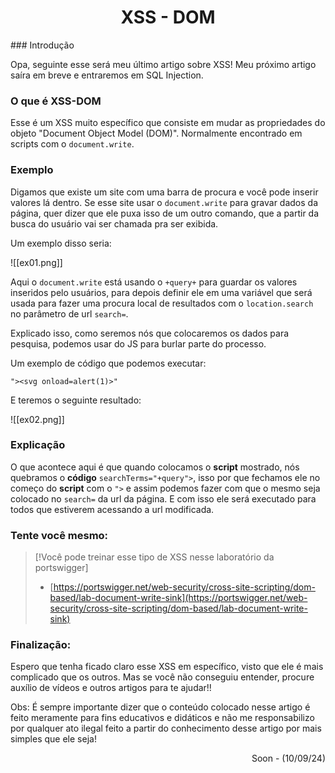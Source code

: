 <h1 align="center">XSS - DOM</h1>
### Introdução

Opa, seguinte esse será meu último artigo sobre XSS! Meu próximo artigo saíra em breve e entraremos em SQL Injection.

### O que é XSS-DOM

Esse é um XSS muito específico que consiste em mudar as propriedades do objeto "Document Object Model (DOM)". Normalmente encontrado em scripts com o ```document.write```.

### Exemplo

Digamos que existe um site com uma barra de procura e você pode inserir valores lá dentro. Se esse site usar o ```document.write``` para gravar dados da página, quer dizer que ele puxa isso de um outro comando, que a partir da busca do usuário vai ser chamada pra ser exibida.

Um exemplo disso seria: 

![[ex01.png]]

Aqui o ```document.write``` está usando o ```+query+``` para guardar os valores inseridos pelo usuários, para depois definir ele em uma variável que será usada para fazer uma procura local de resultados com o ```location.search``` no parâmetro de url ```search=```. 

Explicado isso, como seremos nós que colocaremos os dados para pesquisa, podemos usar do JS para burlar parte do processo.

Um exemplo de código que podemos executar:

```
"><svg onload=alert(1)>"
```

E teremos o seguinte resultado: 

![[ex02.png]]

### Explicação

O que acontece aqui é que quando colocamos o **script** mostrado, nós quebramos o **código** ```searchTerms="+query">```, isso por que fechamos ele no começo do **script** com o ```">``` e assim podemos fazer com que o mesmo seja colocado no ```search=``` da url da página. E com isso ele será executado para todos que estiverem acessando a url modificada.

### Tente você mesmo:


> [!Você pode treinar esse tipo de XSS nesse laboratório da portswigger]
> - [https://portswigger.net/web-security/cross-site-scripting/dom-based/lab-document-write-sink](https://portswigger.net/web-security/cross-site-scripting/dom-based/lab-document-write-sink)

### Finalização:

Espero que tenha ficado claro esse XSS em específico, visto que ele é mais complicado que os outros. Mas se você não conseguiu entender, procure auxílio de vídeos e outros artigos para te ajudar!! 

Obs: É sempre importante dizer que o conteúdo colocado nesse artigo é feito meramente para fins educativos e didáticos e não me responsabilizo por qualquer ato ilegal feito a partir do conhecimento desse artigo por mais simples que ele seja!

<p align="right">Soon - (10/09/24)</p>
